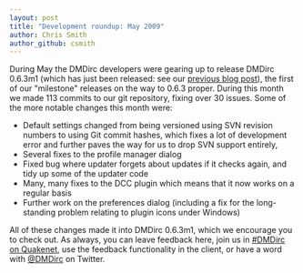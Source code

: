 ```yaml
---
layout: post
title: "Development roundup: May 2009"
author: Chris Smith
author_github: csmith
---
```

During May the DMDirc developers were gearing up to release DMDirc 0.6.3m1 (which has just been released: see our <a href="{% post_url 2009-06-28-dmdirc-063m1-released %}">previous blog post</a>), the first of our "milestone" releases on the way to 0.6.3 proper. During this month we made 113 commits to our git repository, fixing over 30 issues. Some of the more notable changes this month were:

<ul>
	<li>Default settings changed from being versioned using SVN revision numbers to using Git commit hashes, which fixes a lot of development error and further paves the way for us to drop SVN support entirely,</li>
	<li>Several fixes to the profile manager dialog</li>
	<li>Fixed bug where updater forgets about updates if it checks again, and tidy up some of the updater code</li>
	<li>Many, many fixes to the DCC plugin which means that it now works on a regular basis</li>
	<li>Further work on the preferences dialog (including a fix for the long-standing problem relating to plugin icons under Windows)</li>
</ul>

All of these changes made it into DMDirc 0.6.3m1, which we encourage you to check out. As always, you can leave feedback here, join us in <a href="irc://irc.quakenet.org/dmdirc">#DMDirc on Quakenet</a>, use the feedback functionality in the client, or have a word with <a href="http://twitter.com/dmdirc">@DMDirc</a> on Twitter.